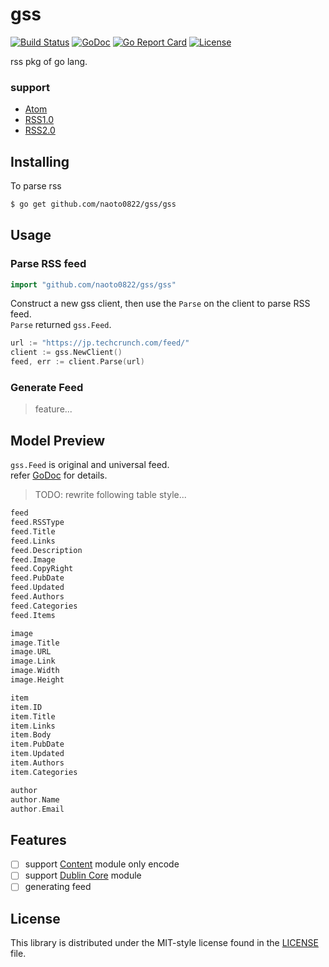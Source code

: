 # gss

[![Build Status](https://travis-ci.org/naoto0822/gss.svg?branch=master)](https://travis-ci.org/naoto0822/gss)
[![GoDoc](https://godoc.org/github.com/naoto0822/gss?status.svg)](https://godoc.org/github.com/naoto0822/gss)
[![Go Report Card](https://goreportcard.com/badge/github.com/naoto0822/gss)](https://goreportcard.com/report/github.com/naoto0822/gss)
[![License](https://img.shields.io/badge/license-MIT-green.svg?style=flat)](https://github.com/naoto0822/gss/blob/master/LICENSE)

rss pkg of go lang.

### support
- [Atom](https://tools.ietf.org/html/rfc4287)
- [RSS1.0](http://web.resource.org/rss/1.0/spec)
- [RSS2.0](https://cyber.harvard.edu/rss/rss.html)

## Installing

To parse rss

```sh
$ go get github.com/naoto0822/gss/gss
```

## Usage

### Parse RSS feed

```go
import "github.com/naoto0822/gss/gss"
```

Construct a new gss client, then use the `Parse` on the client to parse RSS feed.  
`Parse` returned `gss.Feed`.

```go
url := "https://jp.techcrunch.com/feed/"
client := gss.NewClient()
feed, err := client.Parse(url)
```

### Generate Feed

> feature...

## Model Preview

`gss.Feed` is original and universal feed.  
refer [GoDoc](https://godoc.org/github.com/naoto0822/gss/gss#Feed) for details.

> TODO: rewrite following table style...

```go
feed
feed.RSSType
feed.Title
feed.Links
feed.Description
feed.Image
feed.CopyRight
feed.PubDate
feed.Updated
feed.Authors
feed.Categories
feed.Items

image
image.Title
image.URL
image.Link
image.Width
image.Height

item
item.ID
item.Title
item.Links
item.Body
item.PubDate
item.Updated
item.Authors
item.Categories

author
author.Name
author.Email
```

## Features

- [ ] support [Content](http://web.resource.org/rss/1.0/modules/content/) module only encode
- [ ] support [Dublin Core](http://web.resource.org/rss/1.0/modules/dc/) module
- [ ] generating feed

## License

This library is distributed under the MIT-style license found in the [LICENSE](./LICENSE)
file.
